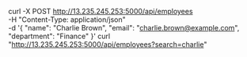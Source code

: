 curl -X POST http://13.235.245.253:5000/api/employees \
  -H "Content-Type: application/json" \
  -d '{
    "name": "Charlie Brown",
    "email": "charlie.brown@example.com",
    "department": "Finance"
}'
curl "http://13.235.245.253:5000/api/employees?search=charlie"
